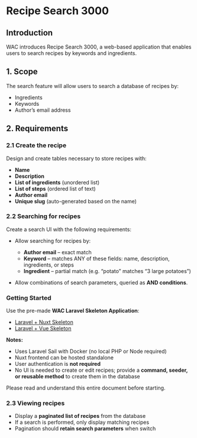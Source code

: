 # Recipe Search 3000

## Introduction

WAC introduces Recipe Search 3000, a web-based application that enables users to search recipes by keywords and ingredients.

## 1. Scope

The search feature will allow users to search a database of recipes by:

- Ingredients
- Keywords
- Author’s email address

## 2. Requirements

### 2.1 Create the recipe

Design and create tables necessary to store recipes with:

- **Name**
- **Description**
- **List of ingredients** (unordered list)
- **List of steps** (ordered list of text)
- **Author email**
- **Unique slug** (auto-generated based on the name)

### 2.2 Searching for recipes

Create a search UI with the following requirements:

- Allow searching for recipes by:
    - **Author email** – exact match
    - **Keyword** – matches ANY of these fields: name, description, ingredients, or steps
    - **Ingredient** – partial match (e.g. “potato” matches “3 large potatoes”)

- Allow combinations of search parameters, queried as **AND conditions**.

### Getting Started

Use the pre-made **WAC Laravel Skeleton Application**:

- [Laravel + Nuxt Skeleton](https://github.com/wildalaskan/skeleton-app)
- [Laravel + Vue Skeleton](https://github.com/wildalaskan/skeleton-app-vue)

**Notes:**

- Uses Laravel Sail with Docker (no local PHP or Node required)
- Nuxt frontend can be hosted standalone
- User authentication is **not required**
- No UI is needed to create or edit recipes; provide a **command, seeder, or reusable method** to create them in the database

Please read and understand this entire document before starting.

### 2.3 Viewing recipes

- Display a **paginated list of recipes** from the database
- If a search is performed, only display matching recipes
- Pagination should **retain search parameters** when switch
